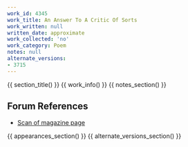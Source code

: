 ```yaml
---
work_id: 4345
work_title: An Answer To A Critic Of Sorts
work_written: null
written_date: approximate
work_collected: 'no'
work_category: Poem
notes: null
alternate_versions:
- 3715
---
```


{{ section_title() }}
{{ work_info() }}
{{ notes_section() }}
## Forum References
- [Scan of magazine page](https://bukowskiforum.com/threads/an-answer-to-a-critic-of-sorts.7670/)

{{ appearances_section() }}
{{ alternate_versions_section() }}